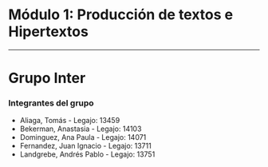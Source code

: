 # Módulo 1: Producción de textos e Hipertextos
---
# Grupo Inter
### Integrantes del grupo
* Aliaga, Tomás - Legajo: 13459
* Bekerman, Anastasia - Legajo: 14103
* Dominguez, Ana Paula - Legajo: 14071
* Fernandez, Juan Ignacio - Legajo: 13711
* Landgrebe, Andrés Pablo - Legajo: 13751
